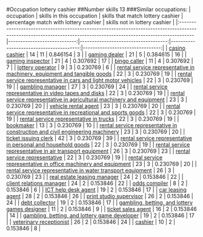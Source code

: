 #Occupation lottery cashier
##Number skills 13
###Similar occupations:
| occupation                                                                                                                                                        |   skills in this occupation |   skills that match lottery cashier |   percentage match with lottery cashier |   skills not in lottery cashier |
|:------------------------------------------------------------------------------------------------------------------------------------------------------------------|----------------------------:|------------------------------------:|----------------------------------------:|--------------------------------:|
| [casino cashier](casino_cashier.md)                                                                                                                               |                          14 |                                  11 |                                0.846154 |                               3 |
| [gaming dealer](gaming_dealer.md)                                                                                                                                 |                          21 |                                   5 |                                0.384615 |                              16 |
| [gaming inspector](gaming_inspector.md)                                                                                                                           |                          21 |                                   4 |                                0.307692 |                              17 |
| [bingo caller](bingo_caller.md)                                                                                                                                   |                          11 |                                   4 |                                0.307692 |                               7 |
| [lottery operator](lottery_operator.md)                                                                                                                           |                           9 |                                   3 |                                0.230769 |                               6 |
| [rental service representative in machinery, equipment and tangible goods](rental_service_representative_in_machinery,_equipment_and_tangible_goods.md)           |                          22 |                                   3 |                                0.230769 |                              19 |
| [rental service representative in cars and light motor vehicles](rental_service_representative_in_cars_and_light_motor_vehicles.md)                               |                          22 |                                   3 |                                0.230769 |                              19 |
| [gambling manager](gambling_manager.md)                                                                                                                           |                          27 |                                   3 |                                0.230769 |                              24 |
| [rental service representative in video tapes and disks](rental_service_representative_in_video_tapes_and_disks.md)                                               |                          22 |                                   3 |                                0.230769 |                              19 |
| [rental service representative in agricultural machinery and equipment](rental_service_representative_in_agricultural_machinery_and_equipment.md)                 |                          23 |                                   3 |                                0.230769 |                              20 |
| [vehicle rental agent](vehicle_rental_agent.md)                                                                                                                   |                          23 |                                   3 |                                0.230769 |                              20 |
| [rental service representative in recreational and sports goods](rental_service_representative_in_recreational_and_sports_goods.md)                               |                          22 |                                   3 |                                0.230769 |                              19 |
| [rental service representative in trucks](rental_service_representative_in_trucks.md)                                                                             |                          22 |                                   3 |                                0.230769 |                              19 |
| [bookmaker](bookmaker.md)                                                                                                                                         |                          13 |                                   3 |                                0.230769 |                              10 |
| [rental service representative in construction and civil engineering machinery](rental_service_representative_in_construction_and_civil_engineering_machinery.md) |                          23 |                                   3 |                                0.230769 |                              20 |
| [ticket issuing clerk](ticket_issuing_clerk.md)                                                                                                                   |                          42 |                                   3 |                                0.230769 |                              39 |
| [rental service representative in personal and household goods](rental_service_representative_in_personal_and_household_goods.md)                                 |                          22 |                                   3 |                                0.230769 |                              19 |
| [rental service representative in air transport equipment](rental_service_representative_in_air_transport_equipment.md)                                           |                          26 |                                   3 |                                0.230769 |                              23 |
| [rental service representative](rental_service_representative.md)                                                                                                 |                          22 |                                   3 |                                0.230769 |                              19 |
| [rental service representative in office machinery and equipment](rental_service_representative_in_office_machinery_and_equipment.md)                             |                          23 |                                   3 |                                0.230769 |                              20 |
| [rental service representative in water transport equipment](rental_service_representative_in_water_transport_equipment.md)                                       |                          26 |                                   3 |                                0.230769 |                              23 |
| [real estate leasing manager](real_estate_leasing_manager.md)                                                                                                     |                          24 |                                   2 |                                0.153846 |                              22 |
| [client relations manager](client_relations_manager.md)                                                                                                           |                          24 |                                   2 |                                0.153846 |                              22 |
| [odds compiler](odds_compiler.md)                                                                                                                                 |                           8 |                                   2 |                                0.153846 |                               6 |
| [ICT help desk agent](ICT_help_desk_agent.md)                                                                                                                     |                          19 |                                   2 |                                0.153846 |                              17 |
| [car leasing agent](car_leasing_agent.md)                                                                                                                         |                          28 |                                   2 |                                0.153846 |                              26 |
| [print studio supervisor](print_studio_supervisor.md)                                                                                                             |                          26 |                                   2 |                                0.153846 |                              24 |
| [debt collector](debt_collector.md)                                                                                                                               |                          19 |                                   2 |                                0.153846 |                              17 |
| [gambling, betting, and lottery games designer](gambling,_betting,_and_lottery_games_designer.md)                                                                 |                          11 |                                   2 |                                0.153846 |                               9 |
| [ticket sales agent](ticket_sales_agent.md)                                                                                                                       |                          16 |                                   2 |                                0.153846 |                              14 |
| [gambling, betting, and lottery game developer](gambling,_betting,_and_lottery_game_developer.md)                                                                 |                          19 |                                   2 |                                0.153846 |                              17 |
| [veterinary receptionist](veterinary_receptionist.md)                                                                                                             |                          26 |                                   2 |                                0.153846 |                              24 |
| [cashier](cashier.md)                                                                                                                                             |                          10 |                                   2 |                                0.153846 |                               8 |
